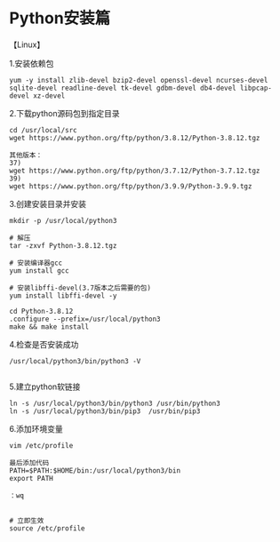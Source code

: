 # Python安装篇



【Linux】

1.安装依赖包

```
yum -y install zlib-devel bzip2-devel openssl-devel ncurses-devel sqlite-devel readline-devel tk-devel gdbm-devel db4-devel libpcap-devel xz-devel
```

2.下载python源码包到指定目录

```
cd /usr/local/src
wget https://www.python.org/ftp/python/3.8.12/Python-3.8.12.tgz

其他版本：
37)
wget https://www.python.org/ftp/python/3.7.12/Python-3.7.12.tgz
39)
wget https://www.python.org/ftp/python/3.9.9/Python-3.9.9.tgz

```

3.创建安装目录并安装

```
mkdir -p /usr/local/python3

# 解压
tar -zxvf Python-3.8.12.tgz

# 安装编译器gcc
yum install gcc

# 安装libffi-devel(3.7版本之后需要的包)
yum install libffi-devel -y

cd Python-3.8.12
.configure --prefix=/usr/local/python3
make && make install
```

4.检查是否安装成功

```
/usr/local/python3/bin/python3 -V


```

5.建立python软链接

```
ln -s /usr/local/python3/bin/python3 /usr/bin/python3
ln -s /usr/local/python3/bin/pip3  /usr/bin/pip3
```

6.添加环境变量

```
vim /etc/profile

最后添加代码
PATH=$PATH:$HOME/bin:/usr/local/python3/bin
export PATH

：wq


# 立即生效
source /etc/profile
```
















